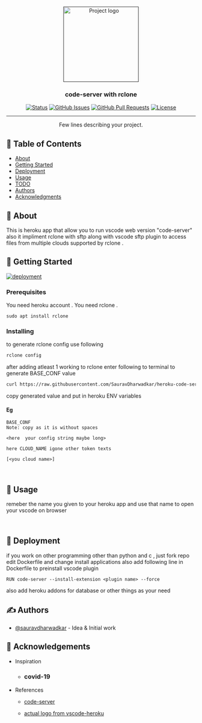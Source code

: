 <p align="center">
  <a href="" rel="noopener">
 <img width=200px height=200px src="https://raw.githubusercontent.com/ivangabriele/vscode-heroku/master/res/icon.png" alt="Project logo"></a>
</p>

<h3 align="center">code-server with rclone</h3>

<div align="center">

[![Status](https://img.shields.io/badge/status-active-success.svg)]()
[![GitHub Issues](https://img.shields.io/github/issues/kylelobo/The-Documentation-Compendium.svg)](https://github.com/SauravDharwadkar/heroku-code-server/issues)
[![GitHub Pull Requests](https://img.shields.io/github/issues-pr/kylelobo/The-Documentation-Compendium.svg)](https://github.com/SauravDharwadkar/heroku-code-server/pulls)
[![License](https://img.shields.io/badge/license-MIT-blue.svg)](/LICENSE)

</div>

---

<p align="center"> Few lines describing your project.
    <br> 
</p>

## 📝 Table of Contents

- [About](#about)
- [Getting Started](#getting_started)
- [Deployment](#deployment)
- [Usage](#usage)
- [TODO](../TODO.md)
- [Authors](#authors)
- [Acknowledgments](#acknowledgement)

## 🧐 About <a name = "about"></a>

This is heroku app that allow you to run vscode web version "code-server" also it impliment rclone with sftp along with vscode sftp plugin to access files from multiple clouds supported by rclone .

## 🏁 Getting Started <a name = "getting_started"></a>

[![deployment](https://www.herokucdn.com/deploy/button.svg)](https://heroku.com/deploy)
<br/>
[](#deployment)

### Prerequisites

You need heroku account .
You need rclone .

```
sudo apt install rclone
```

### Installing

to generate rclone config use following

```bash
rclone config
```

after adding atleast 1 working to rclone enter following to terminal to generate BASE_CONF value 

```bash
curl https://raw.githubusercontent.com/SauravDharwadkar/heroku-code-server/master/rclone_conf.sh | bash 
```

copy generated value and put in heroku ENV variables

#### Eg

```
BASE_CONF
Note: copy as it is without spaces 

<here  your config string maybe long>

here CLOUD_NAME igone other token texts 

[<you cloud name>]
```

<br>

## 🎈 Usage <a name="usage"></a>

remeber the name you given to your heroku app and use that name to open your vscode on browser

<br> 

## 🚀 Deployment <a name = "deployment"></a>

if you work on other programming other than python and c , just fork repo edit Dockerfile and change install applications also add following line in Dockerfile to preinstall vscode plugin 
```
RUN code-server --install-extension <plugin name> --force
```

also add heroku addons for database or other things as your need



## ✍️ Authors <a name = "authors"></a>

- [@sauravdharwadkar](https://github.com/sauravdharwadkar) - Idea & Initial work



## 🎉 Acknowledgements <a name = "acknowledgement"></a>

- Inspiration 
    - ### covid-19

- References

  - [code-server](https://github.com/cdr/code-server)

   - [actual logo from vscode-heroku ](https://github.com/ivangabriele/vscode-heroku)
